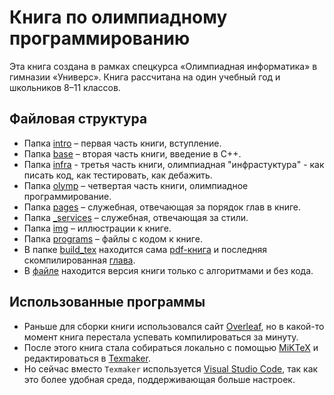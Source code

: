 # Книга по олимпиадному программированию
Эта книга создана в рамках спецкурса «Олимпиадная информатика» в гимназии «Универс». Книга рассчитана на один учебный год и школьников 8–11 классов.

## Файловая структура
+ Папка [intro](https://github.com/slavashestakov2005/OlympiadProgramming/tree/main/intro) – первая часть книги, вступление.
+ Папка [base](https://github.com/slavashestakov2005/OlympiadProgramming/tree/main/base) – вторая часть книги, введение в C++.
+ Папка [infra](https://github.com/slavashestakov2005/OlympiadProgramming/tree/main/infra) - третья часть книги, олимпиадная "инфрастуктура" - как писать код, как тестировать, как дебажить.
+ Папка [olymp](https://github.com/slavashestakov2005/OlympiadProgramming/tree/main/olymp) – четвертая часть книги, олимпиадное программирование.
+ Папка [pages](https://github.com/slavashestakov2005/OlympiadProgramming/tree/main/pages) – служебная, отвечающая за порядок глав в книге.
+ Папка [_services](https://github.com/slavashestakov2005/OlympiadProgramming/tree/main/_services) – служебная, отвечающая за стили.
+ Папка [img](https://github.com/slavashestakov2005/OlympiadProgramming/tree/main/img) – иллюстрации к книге.
+ Папка [programs](https://github.com/slavashestakov2005/OlympiadProgramming/tree/main/programs) – файлы с кодом к книге.
+ В папке [build_tex](https://github.com/slavashestakov2005/OlympiadProgramming/tree/main/build_tex) находится сама [pdf-книга](https://github.com/slavashestakov2005/OlympiadProgramming/tree/main/build_tex/main.pdf) и последняя скомпилированная [глава](https://github.com/slavashestakov2005/OlympiadProgramming/tree/main/build_tex/pdf.pdf).
+ В [файле](https://github.com/slavashestakov2005/OlympiadProgramming/tree/only-algo/build_tex/main.pdf) находится версия книги только с алгоритмами и без кода.

## Использованные программы
+ Раньше для сборки книги использовался сайт [Overleaf](https://www.overleaf.com), но в какой-то момент книга перестала успевать компилироваться за минуту.
+ После этого книга стала собираться локально с помощью [MiKTeX](https://miktex.org/) и редактироваться в [Texmaker](https://www.xm1math.net/texmaker/).
+ Но сейчас вместо `Texmaker` используется [Visual Studio Code](https://code.visualstudio.com/), так как это более удобная среда, поддерживающая больше настроек.
